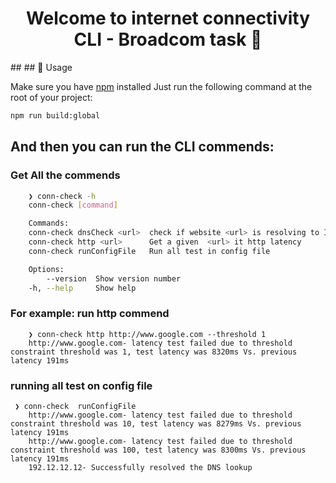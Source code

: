 <h1 align="center">Welcome to internet connectivity CLI - Broadcom task 👋</h1>
## 
## 🚀 Usage

Make sure you have [npm](https://www.npmjs.com/) installed
Just run the following command at the root of your project:

```sh
npm run build:global
```

## And then you can run the CLI commends:

### Get All the commends

```sh
    ❯ conn-check -h
    conn-check [command]

    Commands:
    conn-check dnsCheck <url>  check if website <url> is resolving to IP
    conn-check http <url>      Get a given  <url> it http latency
    conn-check runConfigFile   Run all test in config file

    Options:
        --version  Show version number                                   [boolean]
    -h, --help     Show help                                             [boolean]
```

### For example: run http commend

```
    ❯ conn-check http http://www.google.com --threshold 1
    http://www.google.com- latency test failed due to threshold constraint threshold was 1, test latency was 8320ms Vs. previous latency 191ms
```

### running all test on config file

```
 ❯ conn-check  runConfigFile
    http://www.google.com- latency test failed due to threshold constraint threshold was 10, test latency was 8279ms Vs. previous latency 191ms
    http://www.google.com- latency test failed due to threshold constraint threshold was 100, test latency was 8300ms Vs. previous latency 191ms
    192.12.12.12- Successfully resolved the DNS lookup
```
